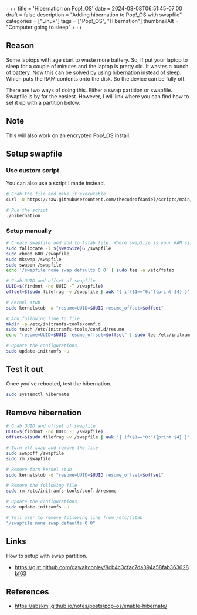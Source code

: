 +++
title = 'Hibernation on Pop!_OS'
date = 2024-08-08T06:51:45-07:00
draft = false
description = "Adding hibernation to Pop!_OS with swapfile"
categories = ["Linux"]
tags = ["Pop!_OS", "Hibernation"]
thumbnailAlt = "Computer going to sleep"
+++

## Reason

Some laptops with age start to waste more battery. So, if put your laptop to
sleep for a couple of minutes and the laptop is pretty old. It wastes a bunch
of battery. Now this can be solved by using hibernation instead of sleep. Which
puts the RAM contents onto the disk. So the device can be fully off.

There are two ways of doing this. Either a swap partition or swapfile. Swapfile
is by far the easiest. However, I will link where you can find how to set it up
with a partition below.

## Note

This will also work on an encrypted Pop!\_OS install.

## Setup swapfile

### Use custom script

You can also use a script I made instead.

```bash
# Grab the file and make it executable
curl -O https://raw.githubusercontent.com/thecodeofdaniel/scripts/main/hibernation.sh && chmod u+x hibernation.sh

# Run the script
./hibernation
```

### Setup manually

```bash
# Create swapfile and add to fstab file. Where swapSize is your RAM size
sudo fallocate -l ${swapSize}G /swapfile
sudo chmod 600 /swapfile
sudo mkswap /swapfile
sudo swapon /swapfile
echo '/swapfile none swap defaults 0 0' | sudo tee -a /etc/fstab

# Grab UUID and offset of swapfile
UUID=$(findmnt -no UUID -T /swapfile)
offset=$(sudo filefrag -v /swapfile | awk '{ if($1=="0:"){print $4} }' | sed 's/\.$//' | sed 's/\.$//')

# Kernel stub
sudo kernelstub -a "resume=UUID=$UUID resume_offset=$offset"

# Add following line to file
mkdir -p /etc/initramfs-tools/conf.d
sudo touch /etc/initramfs-tools/conf.d/resume
echo "resume=UUID=$UUID resume_offset=$offset" | sudo tee /etc/initramfs-tools/conf.d/resume

# Update the configurations
sudo update-initramfs -u
```

## Test it out

Once you've rebooted, test the hibernation.

```bash
sudo systemctl hibernate
```

## Remove hibernation

```bash
# Grab UUID and offset of swapfile
UUID=$(findmnt -no UUID -T /swapfile)
offset=$(sudo filefrag -v /swapfile | awk '{ if($1=="0:"){print $4} }' | sed 's/\.$//' | sed 's/\.$//')

# Turn off swap and remove the file
sudo swapoff /swapfile
sudo rm /swapfile

# Remove form kernel stub
sudo kernelstub -d "resume=UUID=$UUID resume_offset=$offset"

# Remove the following file
sudo rm /etc/initramfs-tools/conf.d/resume

# Update the configurations
sudo update-initramfs -u

# Tell user to remove following line from /etc/fstab
"/swapfile none swap defaults 0 0"
```

## Links

How to setup with swap partition.

- https://gist.github.com/dawaltconley/8cb4c3cfac7da394a58fab363628bf63

## References

- https://abskmj.github.io/notes/posts/pop-os/enable-hibernate/
